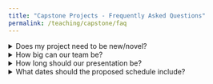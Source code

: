 ```yaml
---
title: "Capstone Projects - Frequently Asked Questions"
permalink: /teaching/capstone/faq
---
```


<details>
  <summary>Does my project need to be new/novel?</summary>
  
  No.  Link to project requirements.
</details>

<details>
  <summary>How big can our team be?</summary>
  
  $\pi$
</details>

<details>
  <summary>How long should our presentation be?</summary>
  
  20 minutes total.  You should plan to present for 15 minutes followed by 5 minutes of follow-up questions.
</details>

<details>
  <summary>What dates should the proposed schedule include?</summary>
  
  Your schedule should include the entire time-span over which you will complete the project.  This typically includes the second half of CET497 and the entirety of CET498 until the finals period for that semester is complete.
</details>
